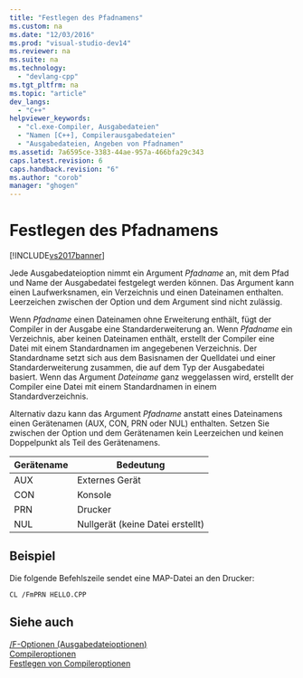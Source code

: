 ```yaml
---
title: "Festlegen des Pfadnamens"
ms.custom: na
ms.date: "12/03/2016"
ms.prod: "visual-studio-dev14"
ms.reviewer: na
ms.suite: na
ms.technology: 
  - "devlang-cpp"
ms.tgt_pltfrm: na
ms.topic: "article"
dev_langs: 
  - "C++"
helpviewer_keywords: 
  - "cl.exe-Compiler, Ausgabedateien"
  - "Namen [C++], Compilerausgabedateien"
  - "Ausgabedateien, Angeben von Pfadnamen"
ms.assetid: 7a6595ce-3383-44ae-957a-466bfa29c343
caps.latest.revision: 6
caps.handback.revision: "6"
ms.author: "corob"
manager: "ghogen"
---
```

# Festlegen des Pfadnamens
[!INCLUDE[vs2017banner](../../assembler/inline/includes/vs2017banner.md)]

Jede Ausgabedateioption nimmt ein Argument *Pfadname* an, mit dem Pfad und Name der Ausgabedatei festgelegt werden können.  Das Argument kann einen Laufwerksnamen, ein Verzeichnis und einen Dateinamen enthalten.  Leerzeichen zwischen der Option und dem Argument sind nicht zulässig.  
  
 Wenn *Pfadname* einen Dateinamen ohne Erweiterung enthält, fügt der Compiler in der Ausgabe eine Standarderweiterung an.  Wenn *Pfadname* ein Verzeichnis, aber keinen Dateinamen enthält, erstellt der Compiler eine Datei mit einem Standardnamen im angegebenen Verzeichnis.  Der Standardname setzt sich aus dem Basisnamen der Quelldatei und einer Standarderweiterung zusammen, die auf dem Typ der Ausgabedatei basiert.  Wenn das Argument *Dateiname* ganz weggelassen wird, erstellt der Compiler eine Datei mit einem Standardnamen in einem Standardverzeichnis.  
  
 Alternativ dazu kann das Argument *Pfadname* anstatt eines Dateinamens einen Gerätenamen \(AUX, CON, PRN oder NUL\) enthalten.  Setzen Sie zwischen der Option und dem Gerätenamen kein Leerzeichen und keinen Doppelpunkt als Teil des Gerätenamens.  
  
|Gerätename|Bedeutung|  
|----------------|---------------|  
|AUX|Externes Gerät|  
|CON|Konsole|  
|PRN|Drucker|  
|NUL|Nullgerät \(keine Datei erstellt\)|  
  
## Beispiel  
 Die folgende Befehlszeile sendet eine MAP\-Datei an den Drucker:  
  
```  
CL /FmPRN HELLO.CPP  
```  
  
## Siehe auch  
 [\/F\-Optionen \(Ausgabedateioptionen\)](../../build/reference/output-file-f-options.md)   
 [Compileroptionen](../../build/reference/compiler-options.md)   
 [Festlegen von Compileroptionen](../../build/reference/setting-compiler-options.md)